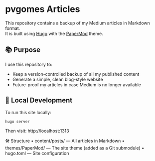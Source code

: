 # pvgomes Articles

This repository contains a backup of my Medium articles in Markdown format.  
It is built using [Hugo](https://gohugo.io/) with the [PaperMod](https://themes.gohugo.io/themes/hugo-papermod/) theme.

## 📚 Purpose

I use this repository to:
- Keep a version-controlled backup of all my published content
- Generate a simple, clean blog-style website
- Future-proof my articles in case Medium is no longer available

## 🚀 Local Development

To run this site locally:

```bash
hugo server
```

Then visit: http://localhost:1313


🛠 Structure
	•	content/posts/ — All articles in Markdown
	•	themes/PaperMod/ — The site theme (added as a Git submodule)
	•	hugo.toml — Site configuration